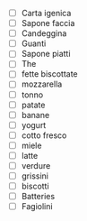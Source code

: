 ---
---
- [ ] Carta igenica
- [ ] Sapone faccia
- [ ] Candeggina
- [ ] Guanti
- [ ] Sapone piatti
- [ ] The
- [ ] fette biscottate
- [ ] mozzarella
- [ ] tonno
- [ ] patate
- [ ] banane
- [ ] yogurt
- [ ] cotto fresco
- [ ] miele
- [ ] latte
- [ ] verdure
- [ ] grissini
- [ ] biscotti
- [ ] Batteries
- [ ] Fagiolini